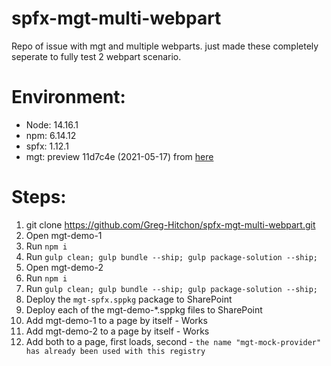 # spfx-mgt-multi-webpart
Repo of issue with mgt and multiple webparts. just made these completely seperate to fully test 2 webpart scenario.

# Environment:
* Node: 14.16.1
* npm: 6.14.12
* spfx: 1.12.1
* mgt: preview 11d7c4e (2021-05-17) from [here](https://github.com/microsoftgraph/microsoft-graph-toolkit/actions/workflows/push.yml?query=branch%3Amain)

# Steps:
1. git clone https://github.com/Greg-Hitchon/spfx-mgt-multi-webpart.git
1. Open mgt-demo-1
1. Run `npm i`
1. Run `gulp clean; gulp bundle --ship; gulp package-solution --ship;`
1. Open mgt-demo-2
1. Run `npm i`
1. Run `gulp clean; gulp bundle --ship; gulp package-solution --ship;`
1. Deploy the `mgt-spfx.sppkg` package to SharePoint
1. Deploy each of the mgt-demo-*.sppkg files to SharePoint 
1. Add mgt-demo-1 to a page by itself - Works
1. Add mgt-demo-2 to a page by itself - Works
1. Add both to a page, first loads, second - `the name "mgt-mock-provider" has already been used with this registry`

